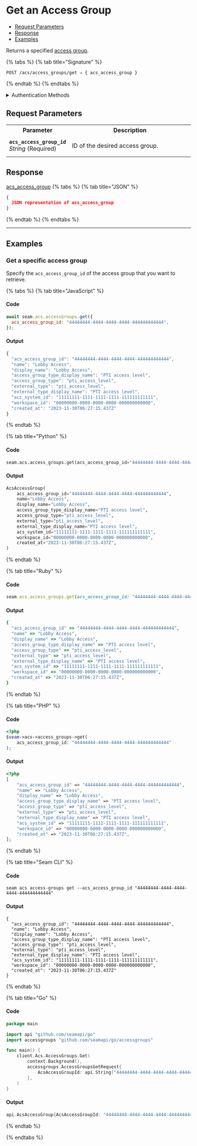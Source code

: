 # Get an Access Group

- [Request Parameters](./#request-parameters)
- [Response](./#response)
- [Examples](./#examples)

Returns a specified [access group](https://docs.seam.co/latest/capability-guides/access-systems/assigning-users-to-access-groups).

{% tabs %}
{% tab title="Signature" %}
```
POST /acs/access_groups/get ⇒ { acs_access_group }
```
{% endtab %}
{% endtabs %}

<details>

<summary>Authentication Methods</summary>

- API key
- Personal access token
  <br>Must also include the `seam-workspace` header in the request.

To learn more, see [Authentication](https://docs.seam.co/latest/api/authentication).
</details>

## Request Parameters

<table>
<tr><th style="width:25%">Parameter</th><th>Description</th></tr>
<tr><td><strong><code>acs_access_group_id</code></strong> <i>String</i> (Required)</td>
<td>

ID of the desired access group.
</td></tr>
</table>

## Response

[acs\_access\_group](./)
{% tabs %}
{% tab title="JSON" %}
```json
{
  JSON representation of acs_access_group
}
```
{% endtab %}
{% endtabs %}

---

## Examples
  
### Get a specific access group

Specify the `acs_access_group_id` of the access group that you want to retrieve.

{% tabs %}
{% tab title="JavaScript" %}
#### Code

```javascript
await seam.acs.accessGroups.get({
  acs_access_group_id: "44444444-4444-4444-4444-444444444444",
});
```

#### Output

```javascript
{
  "acs_access_group_id": "44444444-4444-4444-4444-444444444444",
  "name": "Lobby Access",
  "display_name": "Lobby Access",
  "access_group_type_display_name": "PTI access level",
  "access_group_type": "pti_access_level",
  "external_type": "pti_access_level",
  "external_type_display_name": "PTI access level",
  "acs_system_id": "11111111-1111-1111-1111-111111111111",
  "workspace_id": "00000000-0000-0000-0000-000000000000",
  "created_at": "2023-11-30T06:27:15.437Z"
}
```
{% endtab %}

{% tab title="Python" %}
#### Code

```python
seam.acs.access_groups.get(acs_access_group_id="44444444-4444-4444-4444-444444444444")
```

#### Output

```python
AcsAccessGroup(
    acs_access_group_id="44444444-4444-4444-4444-444444444444",
    name="Lobby Access",
    display_name="Lobby Access",
    access_group_type_display_name="PTI access level",
    access_group_type="pti_access_level",
    external_type="pti_access_level",
    external_type_display_name="PTI access level",
    acs_system_id="11111111-1111-1111-1111-111111111111",
    workspace_id="00000000-0000-0000-0000-000000000000",
    created_at="2023-11-30T06:27:15.437Z",
)
```
{% endtab %}

{% tab title="Ruby" %}
#### Code

```ruby
seam.acs.access_groups.get(acs_access_group_id: "44444444-4444-4444-4444-444444444444")
```

#### Output

```ruby
{
  "acs_access_group_id" => "44444444-4444-4444-4444-444444444444",
  "name" => "Lobby Access",
  "display_name" => "Lobby Access",
  "access_group_type_display_name" => "PTI access level",
  "access_group_type" => "pti_access_level",
  "external_type" => "pti_access_level",
  "external_type_display_name" => "PTI access level",
  "acs_system_id" => "11111111-1111-1111-1111-111111111111",
  "workspace_id" => "00000000-0000-0000-0000-000000000000",
  "created_at" => "2023-11-30T06:27:15.437Z",
}
```
{% endtab %}

{% tab title="PHP" %}
#### Code

```php
<?php
$seam->acs->access_groups->get(
    acs_access_group_id: "44444444-4444-4444-4444-444444444444"
);
```

#### Output

```php
<?php
[
    "acs_access_group_id" => "44444444-4444-4444-4444-444444444444",
    "name" => "Lobby Access",
    "display_name" => "Lobby Access",
    "access_group_type_display_name" => "PTI access level",
    "access_group_type" => "pti_access_level",
    "external_type" => "pti_access_level",
    "external_type_display_name" => "PTI access level",
    "acs_system_id" => "11111111-1111-1111-1111-111111111111",
    "workspace_id" => "00000000-0000-0000-0000-000000000000",
    "created_at" => "2023-11-30T06:27:15.437Z",
];
```
{% endtab %}

{% tab title="Seam CLI" %}
#### Code

```seam_cli
seam acs access-groups get --acs_access_group_id "44444444-4444-4444-4444-444444444444"
```

#### Output

```seam_cli
{
  "acs_access_group_id": "44444444-4444-4444-4444-444444444444",
  "name": "Lobby Access",
  "display_name": "Lobby Access",
  "access_group_type_display_name": "PTI access level",
  "access_group_type": "pti_access_level",
  "external_type": "pti_access_level",
  "external_type_display_name": "PTI access level",
  "acs_system_id": "11111111-1111-1111-1111-111111111111",
  "workspace_id": "00000000-0000-0000-0000-000000000000",
  "created_at": "2023-11-30T06:27:15.437Z"
}
```
{% endtab %}

{% tab title="Go" %}
#### Code

```go
package main

import api "github.com/seamapi/go"
import accessgroups "github.com/seamapi/go/accessgroups"

func main() {
	client.Acs.AccessGroups.Get(
		context.Background(),
		accessgroups.AccessGroupsGetRequest{
			AcsAccessGroupId: api.String("44444444-4444-4444-4444-444444444444"),
		},
	)
}
```

#### Output

```go
api.AcsAccessGroup{AcsAccessGroupId: "44444444-4444-4444-4444-444444444444", Name: "Lobby Access", DisplayName: "Lobby Access", AccessGroupTypeDisplayName: "PTI access level", AccessGroupType: "pti_access_level", ExternalType: "pti_access_level", ExternalTypeDisplayName: "PTI access level", AcsSystemId: "11111111-1111-1111-1111-111111111111", WorkspaceId: "00000000-0000-0000-0000-000000000000", CreatedAt: "2023-11-30T06:27:15.437Z"}
```
{% endtab %}

{% endtabs %}


